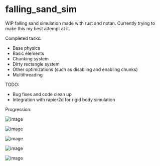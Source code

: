 # falling_sand_sim
WIP falling sand simulation made with rust and notan. Currently trying to make this my best attempt at it.

Completed tasks:
* Base physics
* Basic elements
* Chunking system
* Dirty rectangle system
* Other optimizations (such as disabling and enabling chunks)
* Multithreading

TODO:
* Bug fixes and code clean up
* Integration with rapier2d for rigid body simulation

Progression:


![image](https://user-images.githubusercontent.com/34283640/223518969-e1f044ed-4f9c-4374-8873-0aaf70f6571e.png)




![image](https://user-images.githubusercontent.com/34283640/224505166-507b841c-941b-4251-9d56-bd614be1406a.png)




![image](https://user-images.githubusercontent.com/34283640/226126680-be922725-d5c5-4e03-b48d-241fe1a28147.png)




![image](https://github.com/mantasarm/falling_sand_sim/assets/34283640/edde07f4-3b65-4b4c-9e44-fd59c73cdf18)




![image](https://github.com/mantasarm/falling_sand_sim/assets/34283640/91303d0a-58e1-4e18-b28c-79ae2c0f22af)

